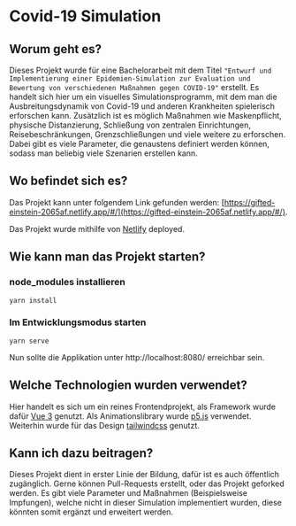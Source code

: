 # Covid-19 Simulation

## Worum geht es?

Dieses Projekt wurde für eine Bachelorarbeit mit dem Titel `"Entwurf und Implementierung einer Epidemien-Simulation zur Evaluation und Bewertung von verschiedenen Maßnahmen gegen COVID-19"` erstellt. Es handelt sich hier um ein
visuelles Simulationsprogramm, mit dem man die Ausbreitungsdynamik von Covid-19 und anderen Krankheiten spielerisch
erforschen kann. Zusätzlich ist es möglich Maßnahmen wie Maskenpflicht, physische Distanzierung, Schließung
von zentralen Einrichtungen, Reisebeschränkungen, Grenzschließungen und viele weitere zu erforschen.
Dabei gibt es viele Parameter, die genaustens definiert werden können, sodass man beliebig viele Szenarien erstellen
kann.

## Wo befindet sich es?

Das Projekt kann unter folgendem Link gefunden werden: [https://gifted-einstein-2065af.netlify.app/#/](https://gifted-einstein-2065af.netlify.app/#/).

Das Projekt wurde mithilfe von [Netlify](https://www.netlify.com/) deployed.

## Wie kann man das Projekt starten?

### node_modules installieren

```
yarn install
```

### Im Entwicklungsmodus starten

```
yarn serve
```

Nun sollte die Applikation unter http://localhost:8080/ erreichbar sein.

## Welche Technologien wurden verwendet?

Hier handelt es sich um ein reines Frontendprojekt, als Framework wurde dafür [Vue 3](https://v3.vuejs.org/)
genutzt. Als Animationslibrary wurde [p5.js](https://p5js.org/) verwendet. Weiterhin wurde für das Design
[tailwindcss](https://tailwindcss.com/) genutzt.

## Kann ich dazu beitragen?

Dieses Projekt dient in erster Linie der Bildung, dafür ist es auch öffentlich zugänglich. Gerne können Pull-Requests
erstellt, oder das Projekt geforked werden. Es gibt viele Parameter und Maßnahmen (Beispielsweise Impfungen), welche
nicht in dieser Simulation implementiert wurden, diese könnten somit ergänzt und erweitert werden.
